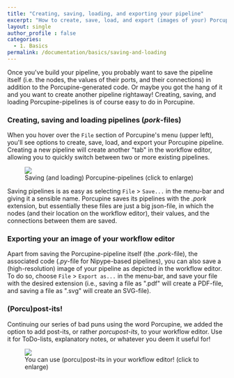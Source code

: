 ```yaml
---
title: "Creating, saving, loading, and exporting your pipeline"
excerpt: "How to create, save, load, and export (images of your) Porcupine pipelines"
layout: single
author_profile : false
categories:
  - 1. Basics
permalink: /documentation/basics/saving-and-loading
---
```


Once you've build your pipeline, you probably want to save the pipeline itself
(i.e. the nodes, the values of their ports, and their connections) in addition
to the Porcupine-generated code. Or maybe you got the hang of it and you want
to create another pipeline rightaway! Creating, saving, and loading
Porcupine-pipelines is of course easy to do in Porcupine.

### Creating, saving and loading pipelines (*pork*-files)
When you hover over the `File` section of Porcupine's menu (upper left), you'll
see options to create, save, load, and export your Porcupine pipeline. Creating
a new pipeline will create another "tab" in the workflow editor, allowing you
to quickly switch between two or more existing pipelines.

<figure>
	<a href="{{ site.url }}{{ site.baseurl }}/documentation/images/saving_edited.png"><img
    src="{{ site.url }}{{ site.baseurl }}/{{ example_path }}/documentation/images/saving_edited.png"></a>
	<figcaption>Saving (and loading) Porcupine-pipelines (click to enlarge)</figcaption>
</figure>

Saving pipelines is as easy as selecting `File` > `Save...` in the menu-bar and
giving it a sensible name. Porcupine saves its pipelines with the *.pork* extension, but essentially
these files are just a big json-file, in which the nodes (and their location
on the workflow editor), their values, and the connections between them are
saved.

### Exporting your an image of your workflow editor
Apart from saving the Porcupine-pipeline itself (the *.pork*-file), the associated
code (*.py*-file for Nipype-based pipelines), you can also save a (high-resolution)
image of your pipeline as depicted in the workflow editor. To do so, choose
`File` > `Export as...` in the menu-bar, and save your file with the desired
extension (i.e., saving a file as ".pdf" will create a PDF-file, and saving a
file as ".svg" will create an SVG-file).

### (Porcu)post-its!
Continuing our series of bad puns using the word Porcupine, we added the option
to add post-its, or rather *porcupost-its*, to your workflow editor. Use it for
ToDo-lists, explanatory notes, or whatever you deem it useful for!

<figure>
	<a href="{{ site.url }}{{ site.baseurl }}/documentation/images/porcupostit.png"><img
    src="{{ site.url }}{{ site.baseurl }}/{{ example_path }}/documentation/images/porcupostit.png"></a>
	<figcaption>You can use (porcu)post-its in your workflow editor! (click to enlarge)</figcaption>
</figure>

